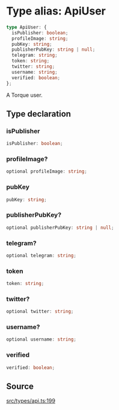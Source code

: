 # Type alias: ApiUser

```ts
type ApiUser: {
  isPublisher: boolean;
  profileImage: string;
  pubKey: string;
  publisherPubKey: string | null;
  telegram: string;
  token: string;
  twitter: string;
  username: string;
  verified: boolean;
};
```

A Torque user.

## Type declaration

### isPublisher

```ts
isPublisher: boolean;
```

### profileImage?

```ts
optional profileImage: string;
```

### pubKey

```ts
pubKey: string;
```

### publisherPubKey?

```ts
optional publisherPubKey: string | null;
```

### telegram?

```ts
optional telegram: string;
```

### token

```ts
token: string;
```

### twitter?

```ts
optional twitter: string;
```

### username?

```ts
optional username: string;
```

### verified

```ts
verified: boolean;
```

## Source

[src/types/api.ts:199](https://github.com/torque-labs/torque-ts-sdk/blob/2e5f57950645ce53fe6b770ba8048e80e413132e/src/types/api.ts#L199)
